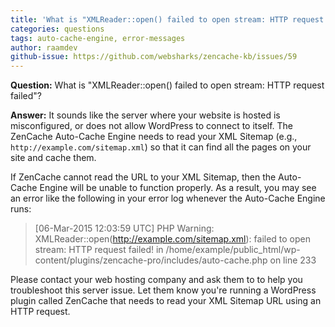 ```yaml
---
title: 'What is "XMLReader::open() failed to open stream: HTTP request failed"?'
categories: questions
tags: auto-cache-engine, error-messages
author: raamdev
github-issue: https://github.com/websharks/zencache-kb/issues/59
---
```


**Question:** What is "XMLReader::open() failed to open stream: HTTP request failed"?

**Answer:** It sounds like the server where your website is hosted is misconfigured, or does not allow WordPress to connect to itself. The ZenCache Auto-Cache Engine needs to read your XML Sitemap (e.g., `http://example.com/sitemap.xml`) so that it can find all the pages on your site and cache them.

If ZenCache cannot read the URL to your XML Sitemap, then the Auto-Cache Engine will be unable to function properly. As a result, you may see an error like the following in your error log whenever the Auto-Cache Engine runs:

> [06-Mar-2015 12:03:59 UTC] PHP Warning:  XMLReader::open(http://example.com/sitemap.xml): failed to open stream: HTTP request failed!  in /home/example/public_html/wp-content/plugins/zencache-pro/includes/auto-cache.php on line 233

Please contact your web hosting company and ask them to to help you troubleshoot this server issue. Let them know you're running a WordPress plugin called ZenCache that needs to read your XML Sitemap URL using an HTTP request.
